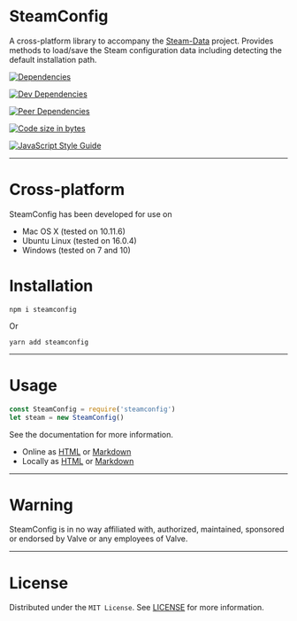 # SteamConfig

A cross-platform library to accompany the [Steam-Data](https://github.com/l3laze/Steam-Data) project. Provides methods to load/save the Steam configuration data including detecting the default installation path.


[![Dependencies](https://img.shields.io/david/expressjs/express.svg)](https://github.com/l3laze/SteamConfig)

[![Dev Dependencies](https://img.shields.io/david/dev/expressjs/express.svg)](https://github.com/l3laze/SteamConfig)

[![Peer Dependencies](https://img.shields.io/david/peer/webcomponents/generator-element.svg)](https://github.com/l3laze/SteamConfig)

[![Code size in bytes](https://img.shields.io/github/languages/code-size/badges/shields.svg)](https://github.com/l3laze/SteamConfig)

[![JavaScript Style Guide](https://cdn.rawgit.com/standard/standard/master/badge.svg)](https://github.com/standard/standard)


----


# Cross-platform


SteamConfig has been developed for use on

  * Mac OS X (tested on 10.11.6)
  * Ubuntu Linux (tested on 16.0.4)
  * Windows (tested on 7 and 10)


# Installation


`npm i steamconfig`


Or


`yarn add steamconfig`


----


# Usage


```javascript
const SteamConfig = require('steamconfig')
let steam = new SteamConfig()
```


See the documentation for more information.
* Online as [HTML](http://www.l3laze.github.io/SteamConfig/SteamConfig.html) or [Markdown](https://www.github.com/l3laze/SteamConfig/blob/master/API.md)
* Locally as [HTML](./SteamConfig.html) or [Markdown](./../API.md)


----


# Warning

SteamConfig is in no way affiliated with, authorized, maintained, sponsored or endorsed by Valve or any employees of Valve.


----


# License


Distributed under the `MIT License`. See [LICENSE](https://github.com/l3laze/SteamConfig/blob/master/LICENSE.md) for more information.
